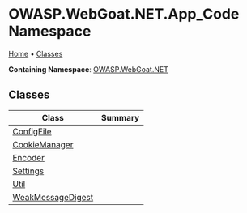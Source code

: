 # OWASP\.WebGoat\.NET\.App\_Code Namespace

[Home](../../../../README.md) &#x2022; [Classes](#classes)

**Containing Namespace**: [OWASP.WebGoat.NET](../README.md)

## Classes

| Class | Summary |
| ----- | ------- |
| [ConfigFile](ConfigFile/README.md) | |
| [CookieManager](CookieManager/README.md) | |
| [Encoder](Encoder/README.md) | |
| [Settings](Settings/README.md) | |
| [Util](Util/README.md) | |
| [WeakMessageDigest](WeakMessageDigest/README.md) | |

